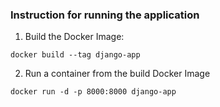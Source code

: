 ### Instruction for running the application

1) Build the Docker Image:
```
docker build --tag django-app
```
2) Run a container from the build Docker Image
```
docker run -d -p 8000:8000 django-app
```
